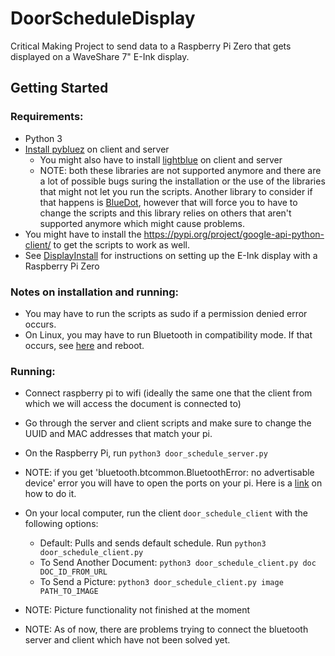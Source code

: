 # DoorScheduleDisplay

Critical Making Project to send data to a Raspberry Pi Zero that gets displayed on a WaveShare 7" E-Ink display. 

## Getting Started
### Requirements: 

- Python 3 
- [Install pybluez](https://github.com/pybluez/pybluez/blob/master/docs/install.rst) on client and server
    - You might also have to install [lightblue](https://pypi.org/project/python-lightblue/) on client and server
    - NOTE: both these libraries are not supported anymore and there are a lot of possible bugs suring the installation or the use of the libraries that might not let you run the scripts. Another library to consider if that happens is [BlueDot](https://bluedot.readthedocs.io/en/latest/gettingstarted.html), however that will force you to have to change the scripts and this library relies on others that aren't supported anymore which might cause problems.
- You might have to install the https://pypi.org/project/google-api-python-client/ to get the scripts to work as well.
- See [DisplayInstall](DisplayInstall.md) for instructions on setting up the E-Ink display with a Raspberry Pi Zero

### Notes on installation and running: 
- You may have to run the scripts as sudo if a permission denied error occurs.
- On Linux, you may have to run Bluetooth in compatibility mode. If that occurs, see [here](https://stackoverflow.com/questions/36675931/bluetooth-btcommon-bluetootherror-2-no-such-file-or-directory/46810116) and reboot.

### Running: 
* Connect raspberry pi to wifi (ideally the same one that the client from which we will access the document is connected to)
* Go through the server and client scripts and make sure to change the UUID and MAC addresses that match your pi.
* On the Raspberry Pi, run `python3 door_schedule_server.py`
* NOTE: if you get 'bluetooth.btcommon.BluetoothError: no advertisable device' error you will have to open the ports on your pi. Here is a [link](https://www.youtube.com/watch?v=vpyQooUksBk) on how to do it.
* On your local computer, run the client `door_schedule_client` with the following options:
    - Default: Pulls and sends default schedule. Run `python3 door_schedule_client.py`
    - To Send Another Document: `python3 door_schedule_client.py doc DOC_ID_FROM_URL`
    - To Send a Picture: `python3 door_schedule_client.py image PATH_TO_IMAGE`

* NOTE: Picture functionality not finished at the moment
* NOTE: As of now, there are problems trying to connect the bluetooth server and client which have not been solved yet.
